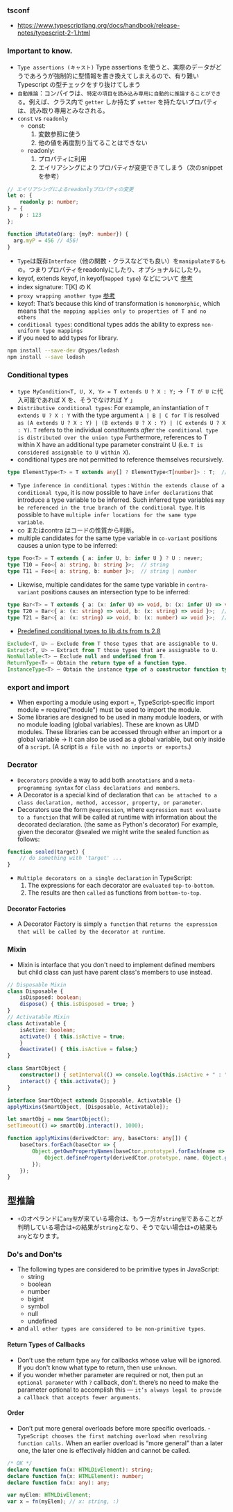 ### tsconf
- https://www.typescriptlang.org/docs/handbook/release-notes/typescript-2-1.html

### Important to know.
-  `Type assertions (キャスト)` Type assertions を使うと、実際のデータがどうであろうが強制的に型情報を書き換えてしまえるので、有り難い Typescript の型チェックをすり抜けてしまう
- `自動推論`：コンパイラは、`特定の項目を読み込み専用に自動的に推論することができる`。例えば、クラス内で `getter` しか持たず `setter` を持たないプロパティは、読み取り専用とみなされる。
- `const` vs `readonly`
    - const: 
        1. 変数参照に使う
        2. 他の値を再度割り当てることはできない
    - readonly: 
        1. プロパティに利用
        2. エイリアシングによりプロパティが変更できてしまう（次のsnippetを参考）
```typescript
// エイリアシングによるreadonlyプロパティの変更
let o: {
    readonly p: number;
} = {
    p : 123
};

function iMutateO(arg: {myP: number}) {
  arg.myP = 456 // 456!
}
```
- `Type`は既存`Interface`（他の関数・クラスなどでも良い）を`manipulateするもの`。つまりプロパティをreadonlyにしたり、オプショナルにしたり。
- keyof, extends keyof, in keyof(`mapped type`) などについて [参考](https://blog.yux3.net/entry/2017/02/08/033834)
- index signature: T\[K\] の K
- `proxy wrapping another type` [参考](https://stackoverflow.com/questions/49364282/how-to-convert-interface-to-mapped-type-in-typescript)
- keyof: That’s because this kind of transformation is `homomorphic`, which means that `the mapping applies only to properties of T and no others`
- `conditional types`: conditional types adds the ability to express `non-uniform type mappings`
- if you need to add types for library.
```bash
npm install --save-dev @types/lodash
npm install --save lodash
```
### Conditional types
- `type MyCondition<T, U, X, Y> = T extends U ? X : Y;` ->「 `T が U に`代入可能であれば X を、そうでなければ Y 」
- `Distributive conditional types`: For example, an instantiation of `T extends U ? X : Y` with the type argument `A | B | C for T` is resolved `as (A extends U ? X : Y) | (B extends U ? X : Y) | (C extends U ? X : Y)`. `T` refers to the individual constituents _after_ `the conditional type is distributed over the union type` Furthermore, references to T within X have an additional type parameter constraint U (i.e. `T is considered assignable to U within X`).
- conditional types are not permitted to reference themselves recursively.
```typescript
type ElementType<T> = T extends any[] ? ElementType<T[number]> : T;  // Error
```
- `Type inference in conditional types` : `Within the extends clause of a conditional type`, it is now possible to have `infer declarations` that introduce a type variable to be inferred. Such inferred type variables `may be referenced in the true branch of the conditional type`. It is possible to have `multiple infer locations for the same type variable`.
- co またはcontra はコードの性質から判断。
- multiple candidates for the same type variable in `co-variant` positions causes a union type to be inferred:
```typescript
type Foo<T> = T extends { a: infer U, b: infer U } ? U : never;
type T10 = Foo<{ a: string, b: string }>;  // string
type T11 = Foo<{ a: string, b: number }>;  // string | number
```
- Likewise, multiple candidates for the same type variable in `contra-variant` positions causes an intersection type to be inferred:
```typescript
type Bar<T> = T extends { a: (x: infer U) => void, b: (x: infer U) => void } ? U : never;
type T20 = Bar<{ a: (x: string) => void, b: (x: string) => void }>;  // string
type T21 = Bar<{ a: (x: string) => void, b: (x: number) => void }>;  // string & number
```
- [Predefined conditional types to lib.d.ts from ts 2.8](https://www.typescriptlang.org/docs/handbook/advanced-types.html#predefined-conditional-types)
```typescript
Exclude<T, U> – Exclude from T those types that are assignable to U.
Extract<T, U> – Extract from T those types that are assignable to U.
NonNullable<T> – Exclude null and undefined from T.
ReturnType<T> – Obtain the return type of a function type.
InstanceType<T> – Obtain the instance type of a constructor function type.
```
### export and import 
- When exporting a module using export =, TypeScript-specific import module = require("module") must be used to import the module.
- Some libraries are designed to be used in many module loaders, or with no module loading (global variables). These are known as UMD modules. These libraries can be accessed through either an import or a global variable -> It can also be used as a global variable, but only inside of a `script`. (A script is `a file with no imports or exports`.)
### Decrator
- `Decorators` provide a way to add both `annotations` and a `meta-programming syntax` for `class declarations and members`.
- A Decorator is a special kind of declaration that `can be attached to a class declaration, method, accessor, property, or parameter`. 
- Decorators use the form `@expression`, where `expression must evaluate to a function` that will be called at runtime with information about the decorated declaration. (the same as Python's decorator) For example, given the decorator @sealed we might write the sealed function as follows:
```typescript
function sealed(target) {
    // do something with 'target' ...
}
```
- `Multiple decorators on a single declaration` in TypeScript:
    1. The expressions for each decorator are `evaluated` `top-to-bottom`.
    2. The results are then `called` as functions from `bottom-to-top`.
#### Decorator Factories
- A Decorator Factory is simply `a function` that `returns the expression that will be called by the decorator at runtime`.
### Mixin
- Mixin is interface that you don't need to implement defined members but child class can just have parent class's members to use instead.
```typescript
// Disposable Mixin
class Disposable {
    isDisposed: boolean;
    dispose() { this.isDisposed = true; }
}
// Activatable Mixin
class Activatable {
    isActive: boolean;
    activate() { this.isActive = true;
    }
    deactivate() { this.isActive = false;}
}

class SmartObject {
    constructor() { setInterval(() => console.log(this.isActive + " : " + this.isDisposed), 500);}
    interact() { this.activate(); }
}

interface SmartObject extends Disposable, Activatable {}
applyMixins(SmartObject, [Disposable, Activatable]);

let smartObj = new SmartObject();
setTimeout(() => smartObj.interact(), 1000);

function applyMixins(derivedCtor: any, baseCtors: any[]) {
    baseCtors.forEach(baseCtor => {
        Object.getOwnPropertyNames(baseCtor.prototype).forEach(name => {
            Object.defineProperty(derivedCtor.prototype, name, Object.getOwnPropertyDescriptor(baseCtor.prototype, name));
        });
    });
}
```
## 型推論
- `+`のオペランドに`any型`が来ている場合は、もう一方が`string型`であることが判明している場合は`+`の結果が`string`となり、そうでない場合は`+`の結果も`any`となります。

### Do's and Don'ts
- The following types are considered to be primitive types in JavaScript:
    - string
    - boolean
    - number
    - bigint
    - symbol
    - null
    - undefined
- and `all other types are considered to be non-primitive types`.
#### Return Types of Callbacks
- Don’t use the return type `any` for callbacks whose value will be ignored. If you don't know what type to return, then use `unknown`.
- if you wonder whether parameter are required or not, then put `an optional parameter` with `?` callback, don't. there’s no need to make the parameter optional to accomplish this — `it’s always legal to provide a callback that accepts fewer arguments`.
#### Order
- Don’t put more general overloads before more specific overloads. - `TypeScript chooses the first matching overload when resolving function calls.` When an earlier overload is “more general” than a later one, the later one is effectively hidden and cannot be called.
```typescript
/* OK */
declare function fn(x: HTMLDivElement): string;
declare function fn(x: HTMLElement): number;
declare function fn(x: any): any;

var myElem: HTMLDivElement;
var x = fn(myElem); // x: string, :)
```